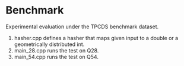 # Benchmark

Experimental evaluation under the TPCDS benchmark dataset.
1. hasher.cpp defines a hasher that maps given input to a double or a geometrically distributed int.
2. main_28.cpp runs the test on Q28.
3. main_54.cpp runs the test on Q54.
